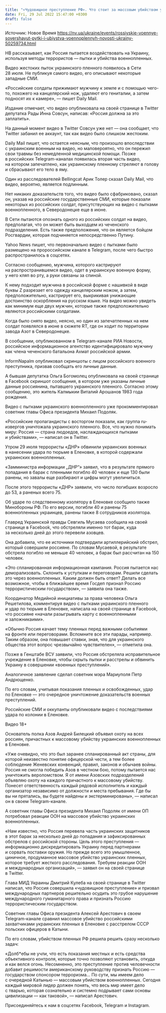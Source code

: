 ```yaml
---
title: "«Чудовищное преступление РФ». Что стоит за массовым убийством украинских пленных в Еленовке и публикацией видео с пытками военного ВСУ"
date: Fri, 29 Jul 2022 15:47:00 +0300
draft: false
---
```

Источник: Новое Время https://nv.ua/ukraine/events/rossiyskie-voennye-sovershayut-pytki-i-ubiystva-voennoplennyh-novosti-ukrainy-50259734.html


НВ рассказывает, как Россия пытается воздействовать на Украину, используя методы террористов — пытки и убийства военнопленных.

Видео жестоких пыток украинского пленного появилось в Сети 28 июля. Не публикуя самого видео, его описывают некоторые западные СМИ.

«Российские солдаты прижимают мужчину к земле и с помощью чего-то, похожего на канцелярский нож, удаляют его гениталии, а затем подносят их к камере», — пишет Daily Mail.

Издание отмечает, что видео опубликовала на своей странице в Twitter депутатка Рады Инна Совсун, написав: «Россия должна за это заплатить».

На данный момент видео в Twitter Совсун уже нет — она сообщает, что Twitter забанил ее аккаунт, так как видео было слишком жестоким.

Daily Mail пишет, что остается неясным, что произошло впоследствии с украинским военным на видео, но маловероятно, что он пережил свои травмы без немедленной медицинской помощи. Позже в российских Telegram-каналах появилась вторая часть видео, на котором запечатлено, как украинскому пленному стреляют в голову и сбрасывают его тело в яму.

Один из расследователей Bellingcat Арик Толер сказал Daily Mail, что видео, вероятно, является подлинным.

Нет никаких доказательств того, что видео было сфабриковано, сказал он, указав на российские государственные СМИ, которые показали некоторых из российских солдат, присутствующих на видео с пытками военнопленного, в Северодонецке еще в июне.

В Сети пытаются опознать одного из российских солдат на видео, предполагая, что он может быть выходцем из чеченского подразделения. Есть также предположения, что он является бойцом Росгвардии, которая подчиняется непосредственно Путину.

 Yahoo News пишет, что первоначально видео с пытками было размещено на пророссийском канале в Telegram, после чего быстро распространилось в соцсетях.

Согласно сообщению, мужчина, которого кастрируют на распространившемся видео, одет в украинскую военную форму, у него кляп во рту, а руки связаны за спиной.

К нему подходит мужчина в российской форме с нашивкой в виде буквы Z разрезает его одежду канцелярским ножом, а затем, предположительно, кастрирует его, выкрикивая унижающие достоинство оскорбления на русском языке. На видео можно увидеть как минимум еще двух мужчин, которые также предположительно являются российскими солдатами.

Когда было снято видео, неясно, но один из запечатленных на нем солдат появлялся в июне в сюжете RT, где он ходит по территории завода Азот в Северодонецке.

В сообщении, опубликованном в Telegram-канале РИА Новости, российское информационное агентство идентифицировало мужчину как члена чеченского батальона Ахмат российской армии.

InformNapalm опубликовал скриншоты с лицом российского военного преступника, призвав сообщать его личные данные.

А бывшая депутатка Ольга Богомолец опубликовала на своей странице в Facebook скриншот сообщения, в котором уже указаны личные данные россиянина, пытавшего украинского пленного. Согласно этому сообщению, это житель Калмыкии Виталий Арошанов 1983 года рождения.

Видео с пытками украинского военнопленного уже прокомментировал советник главы Офиса президента Михаил Подоляк.

«Российские пропагандисты с восторгом показали, как группа ru-извергов уничтожала украинского пленного. Все, что нужно понимать миру: Россия — страна людоедов, наслаждающихся пытками и убийствами», — написал он в Twitter.

Утром 29 июля террористы «ДНР» обвинили украинских военных в нанесении удара по тюрьме в Еленовке, в которой содержали украинских военнопленных.

«Замминистра информации „ДНР“» заявил, что в результате прямого попадания в барак с пленными погибло 40 человек и еще 130 были ранены, но завалы еще разбирают и цифры могут увеличиться.

После этого террористы «ДНР» заявили, что число погибших возросло до 53, а раненых всего 75.

Об ударе по следственному изолятору в Еленовке сообщило также Минобороны РФ. По его версии, погибли 40 и ранены 75 военнопленных украинцев, ранены также 8 сотрудников изолятора.

Главред Украинской правды Севгиль Мусаева сообщила на своей странице в Facebook, что обстреляли именно тот барак, куда за несколько дней до этого перевели азовцев.

Она добавила, что ее источники подтвердили артиллерийский обстрел, который совершили россияне. По словам Мусаевой, в результате обстрела погибло не меньше 40 человек, а барак был рассчитан на 150 человек.

«Это спланированная информационная кампания. Россия пытается нас деморализовать. Склонить к уступкам и переговорам. Решили сделать это через военнопленных. Каким должен быть ответ? Делать все возможное, чтобы в ближайшее время Госдеп признал Россию террористическим государством», — заявила она также.

Координатор Медийной инициативы за права человека Ольга Решетилова, комментируя видео с пытками украинского пленного и удар по тюрьме в Еленовке, написала на своей странице в Facebook, что россияне «начали разыгрывать карту с военнопленными и заложникаими».

«Обычно Россия качает тему пленных перед важными событиями на фронте или переговорами. Вспомните все эти парады, например. Таким образом, она повышает ставки, зная, что для украинского общества этот вопрос чрезвычайно чувствителен», — отметила она.

Позже в Генштабе ВСУ заявили, что Россия обстреляла исправительное учреждение в Еленовке, чтобы скрыть пытки и расстрелы и обвинить Украину в совершении «военных преступлений».

 Аналогичное заявление сделал советник мэра Мариуполя Петр Андрющенко.

По его словам, учитывая показания пленных и освобожденных, удар по Еленовке — это очередное уничтожение доказательств военных преступлений.

Российские СМИ и оккупанты опубликовали видео с последствиями удара по колонии в Еленовке.

Видео 18+

 Основатель полка Азов Андрей Билецкий объявил охоту на всех россиян, причастных к массовому убийству украинских военнопленных в Еленовке.

«Уже очевидно, что это был заранее спланированный акт страны, для которой неизвестно понятие офицерской чести, а тем более соблюдение Женевских конвенций, правил, законов и обычаев войны. Россия не смогла победить Азов в честном бою, потому пытается нас уничтожить вероломством. Я от имени Азовских подразделений объявляю охоту на каждого причастного к массовому убийству. Понесет ответственность каждый рядовой исполнитель и каждый организатор независимо от должности и места пребывания. Где бы вы ни прятались, вы будете найдены и экстерминированы», — написал он в своем Telegram-канале.

А советник главы Офиса президента Михаил Подоляк от имени ОП потребовал реакции ООН на массовое убийство украинских военнопленных.

«Нам известно, что Россия перевела часть украинских защитников в этот барак за несколько дней до попадания и зафиксированных обстрелов с российской стороны. Цель этого преступления — информационно дискредитировать Украину перед партнерами и сорвать поставки оружия. Но прежде всего это умышленное, циничное, продуманное массовое убийство украинских пленных, которое требует жесткого расследования. Требуем реакции ООН и международных организаций», — заявил он на своей странице в Twitter.

 Глава МИД Украины Дмитрий Кулеба на своей странице в Twitter написал, что Россия совершила «чудовищное преступление» и призвал международных партнеров решительно осудить это грубое нарушение международного гуманитарного права и признать Россию террористическим государством.

 Советник главы Офиса президента Алексей Арестович в своем Telegram-канале сравнил массовое убийство российскими захватчиками украинских пленных в Еленовке с расстрелом СССР польских офицеров в Катыни.

 По его словам, убийством пленных РФ решила решить сразу несколько задач:

«Долб*ебы не учли, что есть показания местных и есть средства объективного контроля, которые точно позволяют установить, откуда и как велся огонь. Несомненно, это преступление против человечности добавит решимости американскому руководству признать Россию — государством спонсором терроризма… По сути, мы имеем дело с очередной Катынью — массовым убийством военнопленных. Сегодня каждый мировой лидер должен понять, что весь мир имеет дело с тварью, которая сознательно и системно подрывает сами основы цивилизации — как таковой», — написал Арестович.

Присоединяйтесь к нам в соцсетях Facebook, Telegram и Instagram.
